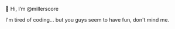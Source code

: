 👋 Hi, I’m @millerscore

I'm tired of coding... but you guys seem to have fun, don't mind me.

<!---
millerscore/millerscore is a ✨ special ✨ repository because its `README.md` (this file) appears on your GitHub profile.
You can click the Preview link to take a look at your changes.
--->
